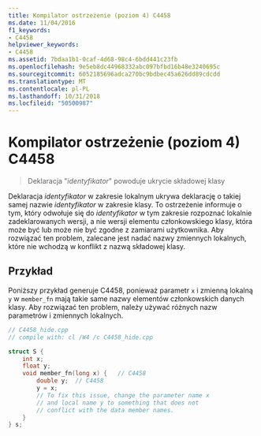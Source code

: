 ```yaml
---
title: Kompilator ostrzeżenie (poziom 4) C4458
ms.date: 11/04/2016
f1_keywords:
- C4458
helpviewer_keywords:
- C4458
ms.assetid: 7bdaa1b1-0caf-4d68-98c4-6bdd441c23fb
ms.openlocfilehash: 9e5eb8dc44968332abc097bfbd16b48e3240695c
ms.sourcegitcommit: 6052185696adca270bc9bdbec45a626dd89cdcdd
ms.translationtype: MT
ms.contentlocale: pl-PL
ms.lasthandoff: 10/31/2018
ms.locfileid: "50500987"
---
```

# <a name="compiler-warning-level-4-c4458"></a>Kompilator ostrzeżenie (poziom 4) C4458

> Deklaracja "*identyfikator*" powoduje ukrycie składowej klasy

Deklaracja *identyfikator* w zakresie lokalnym ukrywa deklarację o takiej samej nazwie *identyfikator* w zakresie klasy. To ostrzeżenie informuje o tym, który odwołuje się do *identyfikator* w tym zakresie rozpoznać lokalnie zadeklarowanych wersji, a nie wersji elementu członkowskiego klasy, która może być lub może nie być zgodne z zamiarami użytkownika. Aby rozwiązać ten problem, zalecane jest nadać nazwy zmiennych lokalnych, które nie wchodzą w konflikt z nazwą składowej klasy.

## <a name="example"></a>Przykład

Poniższy przykład generuje C4458, ponieważ parametr `x` i zmienną lokalną `y` w `member_fn` mają takie same nazwy elementów członkowskich danych klasy. Aby rozwiązać ten problem, należy używać różnych nazw parametrów i zmiennych lokalnych.

```cpp
// C4458_hide.cpp
// compile with: cl /W4 /c C4458_hide.cpp

struct S {
    int x;
    float y;
    void member_fn(long x) {   // C4458
        double y;  // C4458
        y = x;
        // To fix this issue, change the parameter name x
        // and local name y to something that does not
        // conflict with the data member names.
    }
} s;
```
